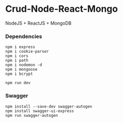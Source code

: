 # Crud-Node-React-Mongo
NodeJS + ReactJS + MongoDB

### Dependencies
```shell
npm i express
npm i cookie-parser
npm i cors
npm i path
npm i nodemon -d
npm i mongoose
npm i bcrypt

npm run dev
```

### Swagger
```shell
npm install --save-dev swagger-autogen
npm install swagger-ui-express
npm run swagger-autogen
```
